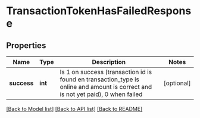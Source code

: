 # TransactionTokenHasFailedResponse

## Properties
Name | Type | Description | Notes
------------ | ------------- | ------------- | -------------
**success** | **int** | Is 1 on success (transaction id is found en transaction_type is online and amount is correct and is not yet paid), 0 when failed | [optional] 

[[Back to Model list]](../README.md#documentation-for-models) [[Back to API list]](../README.md#documentation-for-api-endpoints) [[Back to README]](../README.md)



